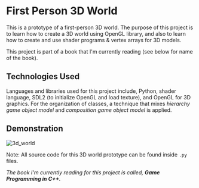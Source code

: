 # First Person 3D World

This is a prototype of a first-person 3D world. The purpose of this project is to learn how to create a 3D world using OpenGL library, and also to learn how to create and use shader programs & vertex arrays for 3D models.

This project is part of a book that I'm currently reading (see below for name of the book).

## Technologies Used

Languages and libraries used for this project include, Python, shader language, SDL2 (to initialize OpenGL and load texture), and OpenGL for 3D graphics. For the organization of classes, a technique that mixes *hierarchy game object model* and *composition game object model* is applied. 

## Demonstration

![3d_world](3d_world.gif)

Note: All source code for this 3D world prototype can be found inside `.py` files.

*The book I'm currently reading for this project is called, **Game Programming in C++**.*

